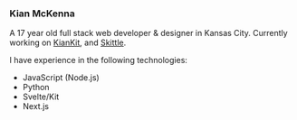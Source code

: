 ### Kian McKenna

A 17 year old full stack web developer & designer in Kansas City. Currently working on [KianKit](https://kit.fromkian.com), and [Skittle](https://github.com/cowboycodr/skittle).

I have experience in the following technologies:
- JavaScript (Node.js)
- Python
- Svelte/Kit
- Next.js
